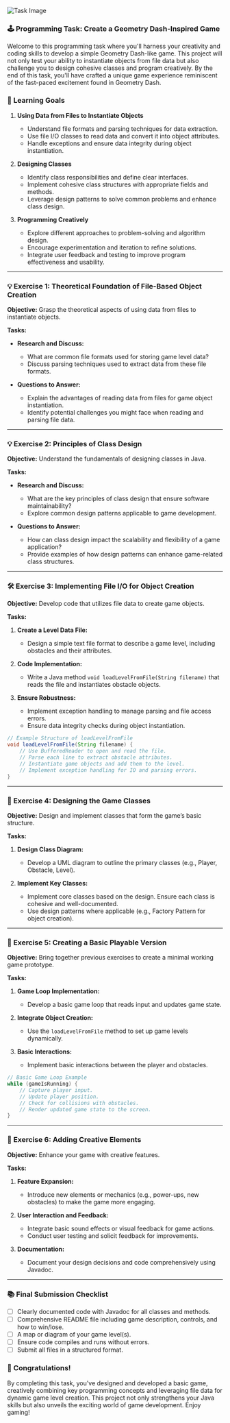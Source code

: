 ![Task Image](https://oaidalleapiprodscus.blob.core.windows.net/private/org-asPC5Skb6EoE1i324HhdGnV1/user-4VyHdJuNDsg3rdcmO7ghXoi2/img-3soi5Hi390hXDkuPEefznFEf.png?st=2024-11-06T13%3A23%3A43Z&se=2024-11-06T15%3A23%3A43Z&sp=r&sv=2024-08-04&sr=b&rscd=inline&rsct=image/png&skoid=d505667d-d6c1-4a0a-bac7-5c84a87759f8&sktid=a48cca56-e6da-484e-a814-9c849652bcb3&skt=2024-11-05T20%3A02%3A08Z&ske=2024-11-06T20%3A02%3A08Z&sks=b&skv=2024-08-04&sig=tat9acK%2B7wJ6fIK6i5zXCB/Rzu3e7QNs7NGpfvODXJc%3D)

### 🕹️ Programming Task: Create a Geometry Dash-Inspired Game

Welcome to this programming task where you'll harness your creativity and coding skills to develop a simple Geometry Dash-like game. This project will not only test your ability to instantiate objects from file data but also challenge you to design cohesive classes and program creatively. By the end of this task, you'll have crafted a unique game experience reminiscent of the fast-paced excitement found in Geometry Dash.

### 🎯 Learning Goals

1. **Using Data from Files to Instantiate Objects**
    - Understand file formats and parsing techniques for data extraction.
    - Use file I/O classes to read data and convert it into object attributes.
    - Handle exceptions and ensure data integrity during object instantiation.

2. **Designing Classes**
    - Identify class responsibilities and define clear interfaces.
    - Implement cohesive class structures with appropriate fields and methods.
    - Leverage design patterns to solve common problems and enhance class design.

3. **Programming Creatively**
    - Explore different approaches to problem-solving and algorithm design.
    - Encourage experimentation and iteration to refine solutions.
    - Integrate user feedback and testing to improve program effectiveness and usability.

---

### 💡 Exercise 1: Theoretical Foundation of File-Based Object Creation

**Objective:** Grasp the theoretical aspects of using data from files to instantiate objects.

**Tasks:**

- **Research and Discuss:** 
  - What are common file formats used for storing game level data?
  - Discuss parsing techniques used to extract data from these file formats.

- **Questions to Answer:**
  - Explain the advantages of reading data from files for game object instantiation.
  - Identify potential challenges you might face when reading and parsing file data.

---

### 💡 Exercise 2: Principles of Class Design

**Objective:** Understand the fundamentals of designing classes in Java.

**Tasks:**

- **Research and Discuss:**
  - What are the key principles of class design that ensure software maintainability?
  - Explore common design patterns applicable to game development.

- **Questions to Answer:**
  - How can class design impact the scalability and flexibility of a game application?
  - Provide examples of how design patterns can enhance game-related class structures.

---

### 🛠️ Exercise 3: Implementing File I/O for Object Creation

**Objective:** Develop code that utilizes file data to create game objects.

**Tasks:**

1. **Create a Level Data File:**
   - Design a simple text file format to describe a game level, including obstacles and their attributes.

2. **Code Implementation:**
   - Write a Java method `void loadLevelFromFile(String filename)` that reads the file and instantiates obstacle objects.

3. **Ensure Robustness:**
   - Implement exception handling to manage parsing and file access errors.
   - Ensure data integrity checks during object instantiation.

```java
// Example Structure of loadLevelFromFile
void loadLevelFromFile(String filename) {
    // Use BufferedReader to open and read the file.
    // Parse each line to extract obstacle attributes.
    // Instantiate game objects and add them to the level.
    // Implement exception handling for IO and parsing errors.
}
```

---

### 👷 Exercise 4: Designing the Game Classes

**Objective:** Design and implement classes that form the game’s basic structure.

**Tasks:**

1. **Design Class Diagram:**
   - Develop a UML diagram to outline the primary classes (e.g., Player, Obstacle, Level).

2. **Implement Key Classes:**
   - Implement core classes based on the design. Ensure each class is cohesive and well-documented.
   - Use design patterns where applicable (e.g., Factory Pattern for object creation).

---

### 🚀 Exercise 5: Creating a Basic Playable Version

**Objective:** Bring together previous exercises to create a minimal working game prototype.

**Tasks:**

1. **Game Loop Implementation:**
   - Develop a basic game loop that reads input and updates game state.

2. **Integrate Object Creation:**
   - Use the `loadLevelFromFile` method to set up game levels dynamically.

3. **Basic Interactions:**
   - Implement basic interactions between the player and obstacles.

```java
// Basic Game Loop Example
while (gameIsRunning) {
    // Capture player input.
    // Update player position.
    // Check for collisions with obstacles.
    // Render updated game state to the screen.
}
```

---

### 🎨 Exercise 6: Adding Creative Elements

**Objective:** Enhance your game with creative features.

**Tasks:**

1. **Feature Expansion:**
   - Introduce new elements or mechanics (e.g., power-ups, new obstacles) to make the game more engaging.

2. **User Interaction and Feedback:**
   - Integrate basic sound effects or visual feedback for game actions.
   - Conduct user testing and solicit feedback for improvements.

3. **Documentation:**
   - Document your design decisions and code comprehensively using Javadoc.

---

### 📚 Final Submission Checklist

- [ ] Clearly documented code with Javadoc for all classes and methods.
- [ ] Comprehensive README file including game description, controls, and how to win/lose.
- [ ] A map or diagram of your game level(s).
- [ ] Ensure code compiles and runs without errors.
- [ ] Submit all files in a structured format.

### 🎉 Congratulations!

By completing this task, you've designed and developed a basic game, creatively combining key programming concepts and leveraging file data for dynamic game level creation. This project not only strengthens your Java skills but also unveils the exciting world of game development. Enjoy gaming!